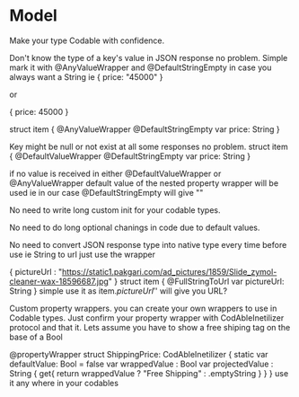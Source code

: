 # Model
Make your type Codable with confidence. 

Don't know the type of a key's value in JSON response no problem. 
Simple mark it with @AnyValueWrapper and @DefaultStringEmpty in case you always want a String ie 
{
    price: "45000"
}

or 

{
    price: 45000
}

struct item {
    @AnyValueWrapper @DefaultStringEmpty var price: String
}

Key might be null or not exist at all some responses no problem.
struct item {
    @DefaultValueWrapper @DefaultStringEmpty var price: String
}

if no value is received in either @DefaultValueWrapper or @AnyValueWrapper
default value of the nested property wrapper will be used ie in our case @DefaultStringEmpty will give "" 

No need to write long custom init for your codable types.

No need to do long optional chanings in code due to default values. 

No need to convert JSON response type into native type every time before use ie String to url just use the wrapper 

{
    pictureUrl : "https://static1.pakgari.com/ad_pictures/1859/Slide_zymol-cleaner-wax-18596687.jpg"
}
struct item {
    @FullStringToUrl var pictureUrl: String
}
simple use it  as item.$pictureUrl '$' will give you URL?

Custom property wrappers. 
you can create your own wrappers to use in Codable types. Just confirm your property wrapper with CodAbleInetilizer protocol and that it. 
Lets assume you have to show a free shiping tag on the base of a Bool

@propertyWrapper struct ShippingPrice: CodAbleInetilizer {
    static var defaultValue: Bool = false
    var wrappedValue : Bool
    var projectedValue : String {
        get{
            return wrappedValue  ? "Free Shipping" : .emptyString
        }
    }
}
use it any where in your codables 




